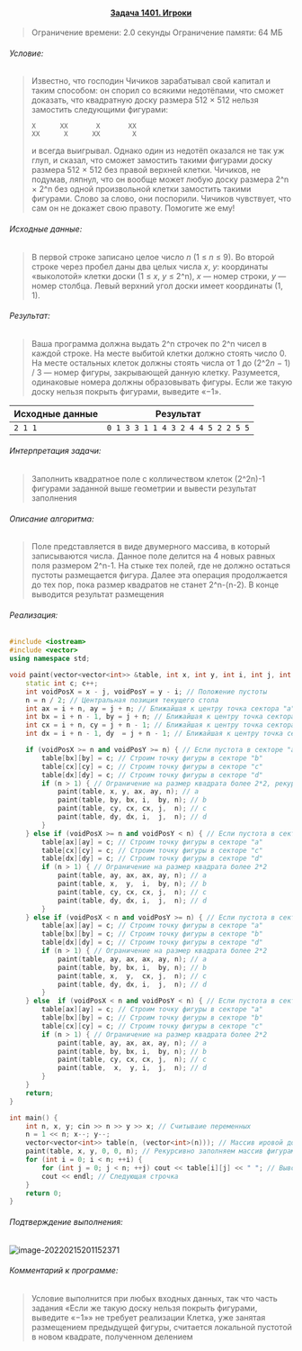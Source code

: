 #### <div align="center"> [Задача 1401. Игроки](https://acm.timus.ru/problem.aspx?space=1&num=1401) </div>

>Ограничение времени: 2.0 секунды
>Ограничение памяти: 64 МБ

###### Условие:

> Известно, что господин Чичиков зарабатывал свой капитал и таким способом: он спорил со всякими недотёпами, что сможет доказать, что квадратную доску размера 512 × 512 нельзя замостить следующими фигурами:
>
> ```
> X      XX       X       XX 
> XX      X      XX        X
> ```
>
> и всегда выигрывал. Однако один из недотёп оказался не так уж глуп, и сказал, что сможет замостить такими фигурами доску размера 512 × 512 без правой верхней клетки. Чичиков, не подумав, ляпнул, что он вообще может любую доску размера 2^n × 2^n без одной произвольной клетки замостить такими фигурами. Слово за слово, они поспорили. Чичиков чувствует, что сам он не докажет свою правоту. Помогите же ему!

###### Исходные данные:

> В первой строке записано целое число *n* (1 ≤ *n* ≤ 9). Во второй строке через пробел даны два целых числа *x*, *y*: координаты «выколотой» клетки доски (1 ≤ *x*, *y* ≤ 2^n), *x* — номер строки, *y* — номер столбца. Левый верхний угол доски имеет координаты (1, 1).

###### Результат:

> Ваша программа должна выдать 2^n строчек по 2^n чисел в каждой строке. На месте выбитой клетки должно стоять число 0. На месте остальных клеток должны стоять числа от 1 до (2^2*n* − 1) / 3 — номер фигуры, закрывающей данную клетку. Разумеется, одинаковые номера должны образовывать фигуры. Если же такую доску нельзя покрыть фигурами, выведите «−1».

| Исходные данные | Результат                         |
| --------------- | --------------------------------- |
| `2 1 1 `        | `0 1 3 3 1 1 4 3 2 4 4 5 2 2 5 5` |

###### Интерпретация задачи:

>  Заполнить квадратное поле с колличеством клеток (2^2n)-1 фигурами заданной выше геометрии и вывести результат заполнения

###### Описание алгоритма:

>  Поле представляется в виде двумерного массива, в который записываются числа. Данное поле делится на 4 новых равных поля размером 2^n-1. На стыке тех полей, где не должно остаться пустоты размещается фигура. Далее эта операция продолжается до тех пор, пока размер квадратов не станет 2^n-(n-2). В конце выводится результат размещения

###### Реализация:

```cpp
#include <iostream>
#include <vector>
using namespace std;

void paint(vector<vector<int>> &table, int x, int y, int i, int j, int n) {
    static int c; c++;
    int voidPosX = x - j, voidPosY = y - i; // Положение пустоты
    n = n / 2; // Центральная позиция текущего стола
    int ax = i + n, ay = j + n; // Ближайшая к центру точка сектора "a"
    int bx = i + n - 1, by = j + n; // Ближайшая к центру точка сектора "b"
    int cx = i + n, cy = j + n - 1; // Ближайшая к центру точка сектора "c"
    int dx = i + n - 1, dy  = j + n - 1; // Ближайшая к центру точка сектора "d"

    if (voidPosX >= n and voidPosY >= n) { // Если пустота в секторе "a"
        table[bx][by] = c; // Строим точку фигуры в секторе "b"
        table[cx][cy] = c; // Строим точку фигуры в секторе "c"
        table[dx][dy] = c; // Строим точку фигуры в секторе "d"
        if (n > 1) { // Ограничение на размер квадрата более 2*2, рекурсивно идем дальше, используя
            paint(table, x, y, ax, ay, n); // a
            paint(table, by, bx, i,  by, n); // b
            paint(table, cy, cx, cx, j,  n); // c
            paint(table, dy, dx, i,  j,  n); // d
        }
    } else if (voidPosX >= n and voidPosY < n) { // Если пустота в секторе "b"
        table[ax][ay] = c; // Строим точку фигуры в секторе "a"
        table[cx][cy] = c; // Строим точку фигуры в секторе "c"
        table[dx][dy] = c; // Строим точку фигуры в секторе "d"
        if (n > 1) { // Ограничение на размер квадрата более 2*2
            paint(table, ay, ax, ax, ay, n); // a
            paint(table, x,  y,  i,  by, n); // b
            paint(table, cy, cx, cx, j,  n); // c
            paint(table, dy, dx, i,  j,  n); // d
        }
    } else if (voidPosX < n and voidPosY >= n) { // Если пустота в секторе "c"
        table[ax][ay] = c; // Строим точку фигуры в секторе "a"
        table[bx][by] = c; // Строим точку фигуры в секторе "b"
        table[dx][dy] = c; // Строим точку фигуры в секторе "d"
        if (n > 1) { // Ограничение на размер квадрата более 2*2
            paint(table, ay, ax, ax, ay, n); // a
            paint(table, by, bx, i,  by, n); // b
            paint(table, x,  y,  cx, j,  n); // c
            paint(table, dy, dx, i,  j,  n); // d
        }
    } else  if (voidPosX < n and voidPosY < n) { // Если пустота в секторе "d"
        table[ax][ay] = c; // Строим точку фигуры в секторе "a"
        table[bx][by] = c; // Строим точку фигуры в секторе "b"
        table[cx][cy] = c; // Строим точку фигуры в секторе "c"
        if (n > 1) { // Ограничение на размер квадрата более 2*2
            paint(table, ay, ax, ax, ay, n); // a
            paint(table, by, bx, i,  by, n); // b
            paint(table, cy, cx, cx, j,  n); // c
            paint(table,  x,  y, i,  j,  n); // d
        }
    }
    return;
}

int main() {
    int n, x, y; cin >> n >> y >> x; // Считываие переменных
    n = 1 << n; x--; y--;
    vector<vector<int>> table(n, (vector<int>(n))); // Массив ировой доски
    paint(table, x, y, 0, 0, n); // Рекурсивно заполняем массив фигурами
    for (int i = 0; i < n; ++i) {
        for (int j = 0; j < n; ++j) cout << table[i][j] << " "; // Вывод строчки
        cout << endl; // Следующая строчка
    }
    return 0;
}
```

###### Подтверждение выполнения:

![image-20220215201152371](C:\Users\User\AppData\Roaming\Typora\typora-user-images\image-20220215201152371.png)

###### Комментарий к программе:

>  Условие выполнится при любых входных данных, так что часть задания «Если же такую доску нельзя покрыть фигурами, выведите «−1»» не требует реализации
>  Клетка, уже занятая размещением предыдущей фигуры, считается локальной пустотой в новом квадрате, полученном делением 
